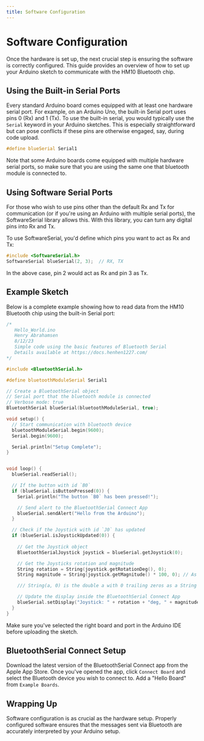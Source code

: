 ```yaml
---
title: Software Configuration
---
```


# Software Configuration

Once the hardware is set up, the next crucial step is ensuring the software is correctly configured. This guide provides an overview of how to set up your Arduino sketch to communicate with the HM10 Bluetooth chip.

## Using the Built-in Serial Ports

Every standard Arduino board comes equipped with at least one hardware serial port. For example, on an Arduino Uno, the built-in Serial port uses pins 0 (Rx) and 1 (Tx). To use the built-in serial, you would typically use the `Serial` keyword in your Arduino sketches. This is especially straightforward but can pose conflicts if these pins are otherwise engaged, say, during code upload.

```c++
#define blueSerial Serial1
```

Note that some Arduino boards come equipped with multiple hardware serial ports, so make sure that you are using the same one that bluetooth module is connected to. 

## Using Software Serial Ports
For those who wish to use pins other than the default Rx and Tx for communication (or if you're using an Arduino with multiple serial ports), the SoftwareSerial library allows this. With this library, you can turn any digital pins into Rx and Tx.

To use SoftwareSerial, you'd define which pins you want to act as Rx and Tx:

```c++
#include <SoftwareSerial.h>
SoftwareSerial blueSerial(2, 3);  // RX, TX
```

In the above case, pin 2 would act as Rx and pin 3 as Tx.

## Example Sketch
Below is a complete example showing how to read data from the HM10 Bluetooth chip using the built-in Serial port:

```c++
/*
   Hello_World.ino
   Henry Abrahamsen
   8/12/23
   Simple code using the basic features of Bluetooth Serial
   Details available at https://docs.henhen1227.com/
*/

#include <BluetoothSerial.h>

#define bluetoothModuleSerial Serial1

// Create a BluetoothSerial object
// Serial port that the bluetooth module is connected
// Verbose mode: true
BluetoothSerial blueSerial(bluetoothModuleSerial, true);

void setup() {
  // Start communication with bluetooth device
  bluetoothModuleSerial.begin(9600);
  Serial.begin(9600);

  Serial.println("Setup Complete");
}


void loop() {
  blueSerial.readSerial();

  // If the button with id `B0`
  if (blueSerial.isButtonPressed(0)) {
    Serial.println("The button `B0` has been pressed!");

    // Send alert to the BluetoothSerial Connect App
    blueSerial.sendAlert("Hello from the Arduino");
  }

  // Check if the Joystick with id `J0` has updated
  if (blueSerial.isJoystickUpdated(0)) {
      
    // Get the Joystick object
    BluetoothSerialJoystick joystick = blueSerial.getJoystick(0);

    // Get the Joysticks rotation and magnitude
    String rotation = String(joystick.getRotationDeg(), 0);
    String magnitude = String(joystick.getMagnitude() * 100, 0); // As a percent %

    /// String(a, 0) is the double a with 0 trailing zeros as a String

    // Update the display inside the BluetoothSerial Connect App
    blueSerial.setDisplay("Joystick: " + rotation + "deg, " + magnitude + "%", 0);
  }
}
```

Make sure you've selected the right board and port in the Arduino IDE before uploading the sketch.

## BluetoothSerial Connect Setup

Download the latest version of the BluetoothSerial Connect app from the Apple App Store. Once you've opened the app, click `Connect Board` and select the Bluetooth device you wish to connect to. Add a "Hello Board" from `Example Boards`.


## Wrapping Up
Software configuration is as crucial as the hardware setup. Properly configured software ensures that the messages sent via Bluetooth are accurately interpreted by your Arduino setup.
